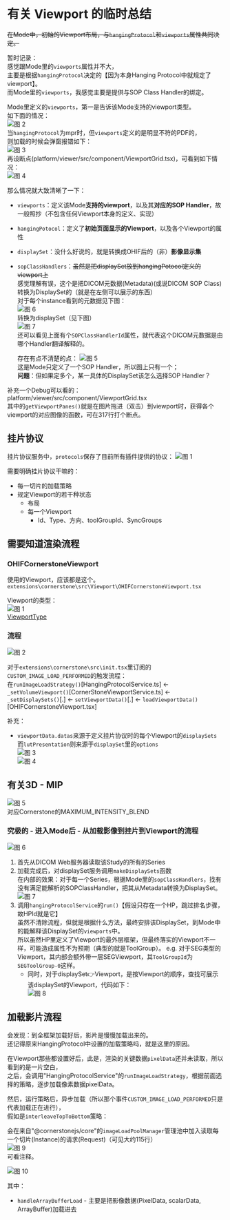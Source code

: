 # 有关 Viewport 的临时总结

~~在Mode中，初始的Viewport布局，与`hangingProtocol`和`viewports`属性共同决定。~~

暂时记录：  
感觉跟Mode里的`viewports`属性并不大，  
主要是根据`hangingProtocol`决定的【因为本身Hanging Protocol中就规定了viewport】。  
而Mode里的`viewports`，我感觉主要是提供与SOP Class Handler的绑定。

Mode里定义的`viewports`，第一是告诉该Mode支持的viewport类型。  
如下面的情况：  
![图 2](images/5.Viewport%2BHangingProtocol%2BDisplaySet--03-29_04-16-36.png)  
当`hangingProtocol`为mpr时，但`viewports`定义的是明显不符的PDF的，  
则加载的时候会弹窗报错如下：  
![图 3](images/5.Viewport%2BHangingProtocol%2BDisplaySet--03-29_04-17-32.png)  
再设断点(platform/viewer/src/component/ViewportGrid.tsx)，可看到如下情况：  
![图 4](images/5.Viewport%2BHangingProtocol%2BDisplaySet--03-29_04-23-57.png)

那么情况就大致清晰了一下：

* `viewports`：定义该Mode**支持的viewport**，以及其**对应的SOP Handler**，故一般照抄（不包含任何Viewport本身的定义、实现）
* `hangingPotocol`：定义了**初始页面显示的Viewport**，以及各个Viewport的属性
* `displaySet`：没什么好说的，就是转换成OHIF后的（非）**影像显示集**
* `sopClassHandlers`：~~虽然是把displaySet放到hangingPotocol定义的viewport上~~  
  感觉理解有误，这个是把DICOM元数据(Metadata)(或说DICOM SOP Class)转换为DisplaySet的（就是在左侧可以展示的东西）  
  对于每个instance看到的元数据见下图：  
  ![图 6](images/5.Viewport%2BHangingProtocol%2BDisplaySet--03-31_04-01-45.png)  
  转换为displaySet（见下图）  
  ![图 7](images/5.Viewport%2BHangingProtocol%2BDisplaySet--03-31_04-02-09.png)  
  还可以看见上面有个`SOPClassHandlerId`属性，就代表这个DICOM元数据是由哪个Handler翻译解释的。

  存在有点不清楚的点：
  ![图 5](images/5.Viewport%2BHangingProtocol%2BDisplaySet--03-29_04-28-02.png)  
  这是Mode只定义了一个SOP Handler，所以图上只有一个；  
  **问题**：但如果定多个，某一具体的DisplaySet该怎么选择SOP Handler？

补充一个Debug可以看的：  
platform/viewer/src/component/ViewportGrid.tsx  
其中的`getViewportPanes()`就是在图片拖进（双击）到viewport时，获得各个viewport的对应图像的函数，可在317行打个断点。

## 挂片协议

挂片协议服务中，`protocols`保存了目前所有插件提供的协议：
![图 1](images/5.Viewport%2BHangingProtocol%2BDisplaySet--03-29_04-01-21.png)

需要明确挂片协议干嘛的：

* 每一切片的加载策略
* 规定Viewport的若干种状态
  * 布局
  * 每一个Viewport
    * Id、Type、方向、toolGroupId、SyncGroups

## 需要知道渲染流程

### OHIFCornerstoneViewport

使用的Viewport，应该都是这个。
`extensions\cornerstone\src\Viewport\OHIFCornerstoneViewport.tsx`

Viewport的类型：  
![图 1](images/5.Viewport%2BHangingProtocol%2BDisplaySet%2BSOPClassHandler--04-07_05-02-25.png)  
[ViewportType](https://www.cornerstonejs.org/api/core/namespace/enums/#ORTHOGRAPHIC)

### 流程

![图 2](images/5.Viewport%2BHangingProtocol%2BDisplaySet%2BSOPClassHandler--04-07_05-07-28.png)  

对于`extensions\cornerstone\src\init.tsx`里订阅的`CUSTOM_IMAGE_LOAD_PERFORMED`的触发流程：  
在`runImageLoadStrategy()`\[HangingProtocolService.ts] ← `_setVolumeViewport()`\[CornerStoneViewportService.ts] ← `_setDisplaySets()`\[.] ← `setViewportData()`\[.] ← `loadViewportData()`\[OHIFCornerstoneViewport.tsx]

补充：

* `viewportData.datas`来源于定义挂片协议时的每个Viewport的`displaySets`  
  而`lutPresentation`则来源于`displaySet`里的`options`  
  ![图 3](images/5.Viewport%2BHangingProtocol%2BDisplaySet%2BSOPClassHandler--04-07_05-22-11.png)  
  ![图 4](images/5.Viewport%2BHangingProtocol%2BDisplaySet%2BSOPClassHandler--04-07_05-22-43.png)

## 有关3D - MIP

![图 5](images/5.Viewport%2BHangingProtocol%2BDisplaySet%2BSOPClassHandler--04-07_05-29-40.png)  
对应Cornerstone的MAXIMUM_INTENSITY_BLEND

### 究极的 - 进入Mode后 - 从加载影像到挂片到Viewport的流程

![图 6](images/5.Viewport%2BHangingProtocol%2BDisplaySet%2BSOPClassHandler--04-10_01-38-22.png)

1. 首先从DICOM Web服务器读取该Study的所有的Series
2. 加载完成后，对displaySet服务调用`makeDisplaySets`函数  
   在内部的效果：对于每一个Series，根据Mode里的`sopClassHandlers`，找有没有满足能解析的SOPClassHandler，把其从Metadata转换为DisplaySet。  
   ![图 7](images/5.Viewport%2BHangingProtocol%2BDisplaySet%2BSOPClassHandler--04-10_01-43-23.png)  
3. 调用`hangingProtocolService`的`run()`【假设只存在一个HP，跳过排名步骤，故HPId就是它】  
   虽然不清除流程，但就是根据什么方法，最终安排该DisplaySet，到Mode中的能解释该DisplaySet的`viewports`中。  
   所以虽然HP里定义了Viewport的最外层框架，但最终落实的Viewport不一样，可能造成属性不为预期（典型的就是ToolGroup）。
   e.g. 对于SEG类型的Viewport，其内部会额外带一层SEGViewport，其`ToolGroupId`为`SEGToolGroup-0`这样。
   * 同时，对于displaySet👉Viewport，是按Viewport的顺序，查找可展示该displaySet的Viewport，代码如下：  
     ![图 8](images/5.Viewport%2BHangingProtocol%2BDisplaySet%2BSOPClassHandler--04-10_12-03-47.png)  

## 加载影片流程

会发现：到全框架加载好后，影片是慢慢加载出来的。  
还记得原来HangingProtocol中设置的加载策略吗，就是这里的原因。

在Viewport那些都设置好后，此是，渲染的关键数据`pixelData`还并未读取，所以看到的是一片空白，  
之后，会调用"HangingProtocolService"的`runImageLoadStrategy`，根据前面选择的策略，逐步加载像素数据pixelData。

然后，运行策略后，异步加载（所以那个事件`CUSTOM_IMAGE_LOAD_PERFORMED`只是代表加载正在进行），  
假如是`interleaveTopToBottom`策略：

会在来自"@cornerstonejs/core"的`imageLoadPoolManager`管理池中加入读取每一个切片(Instance)的请求(Request)（可见大约115行）  
![图 9](images/5.Viewport%2BHangingProtocol%2BDisplaySet%2BSOPClassHandler--04-11_15-28-10.png)  
可看注释。

![图 10](images/5.Viewport%2BHangingProtocol%2BDisplaySet%2BSOPClassHandler--04-11_15-29-27.png)  

其中：

* `handleArrayBufferLoad` - 主要是把影像数据(PixelData, scalarData, ArrayBuffer)加载进去